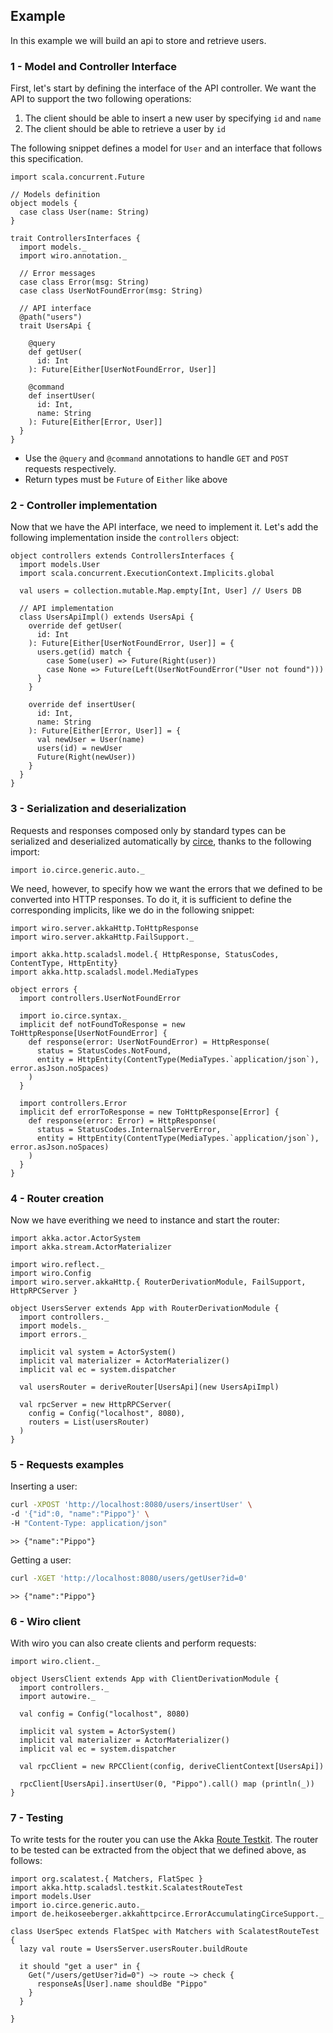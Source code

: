 ## Example

In this example we will build an api to store and retrieve users.

### 1 - Model and Controller Interface

First, let's start by defining the interface of the API controller. We want the API to support the two following
operations:

1. The client should be able to insert a new user by specifying `id` and `name`
2. The client should be able to retrieve a user by `id`

The following snippet defines a model for `User` and an interface that follows this specification.

```tut:silent
import scala.concurrent.Future

// Models definition
object models {
  case class User(name: String)
}

trait ControllersInterfaces {
  import models._
  import wiro.annotation._

  // Error messages
  case class Error(msg: String)
  case class UserNotFoundError(msg: String)

  // API interface
  @path("users")
  trait UsersApi {

    @query
    def getUser(
      id: Int
    ): Future[Either[UserNotFoundError, User]]

    @command
    def insertUser(
      id: Int,
      name: String
    ): Future[Either[Error, User]]
  }
}

```
* Use the `@query` and `@command` annotations to handle `GET` and `POST` requests respectively.
* Return types must be `Future` of `Either` like above

### 2 - Controller implementation

Now that we have the API interface, we need to implement it. Let's add the following implementation
inside the `controllers` object:

```tut:silent
object controllers extends ControllersInterfaces {
  import models.User
  import scala.concurrent.ExecutionContext.Implicits.global

  val users = collection.mutable.Map.empty[Int, User] // Users DB

  // API implementation
  class UsersApiImpl() extends UsersApi {
    override def getUser(
      id: Int
    ): Future[Either[UserNotFoundError, User]] = {
      users.get(id) match {
        case Some(user) => Future(Right(user))
        case None => Future(Left(UserNotFoundError("User not found")))
      }
    }

    override def insertUser(
      id: Int,
      name: String
    ): Future[Either[Error, User]] = {
      val newUser = User(name)
      users(id) = newUser
      Future(Right(newUser))
    }
  }
}
```
### 3 - Serialization and deserialization

Requests and responses composed only by standard types can be serialized and deserialized automatically by [circe](https://github.com/circe/circe), thanks to the following import:

```tut:silent
import io.circe.generic.auto._
```

We need, however, to specify how we want the errors that we defined to be converted into HTTP responses. To do it, it is sufficient to define the corresponding implicits, like we do in the following snippet:

```tut:silent
import wiro.server.akkaHttp.ToHttpResponse
import wiro.server.akkaHttp.FailSupport._

import akka.http.scaladsl.model.{ HttpResponse, StatusCodes, ContentType, HttpEntity}
import akka.http.scaladsl.model.MediaTypes

object errors {
  import controllers.UserNotFoundError

  import io.circe.syntax._
  implicit def notFoundToResponse = new ToHttpResponse[UserNotFoundError] {
    def response(error: UserNotFoundError) = HttpResponse(
      status = StatusCodes.NotFound,
      entity = HttpEntity(ContentType(MediaTypes.`application/json`), error.asJson.noSpaces)
    )
  }

  import controllers.Error
  implicit def errorToResponse = new ToHttpResponse[Error] {
    def response(error: Error) = HttpResponse(
      status = StatusCodes.InternalServerError,
      entity = HttpEntity(ContentType(MediaTypes.`application/json`), error.asJson.noSpaces)
    )
  }
}
```

### 4 - Router creation

Now we have everithing we need to instance and start the router:

```tut:silent
import akka.actor.ActorSystem
import akka.stream.ActorMaterializer

import wiro.reflect._
import wiro.Config
import wiro.server.akkaHttp.{ RouterDerivationModule, FailSupport, HttpRPCServer }

object UsersServer extends App with RouterDerivationModule {
  import controllers._
  import models._
  import errors._

  implicit val system = ActorSystem()
  implicit val materializer = ActorMaterializer()
  implicit val ec = system.dispatcher

  val usersRouter = deriveRouter[UsersApi](new UsersApiImpl)

  val rpcServer = new HttpRPCServer(
    config = Config("localhost", 8080),
    routers = List(usersRouter)
  )
}
```

### 5 - Requests examples

Inserting a user:

```bash
curl -XPOST 'http://localhost:8080/users/insertUser' \
-d '{"id":0, "name":"Pippo"}' \
-H "Content-Type: application/json"
```

`>> {"name":"Pippo"}`

Getting a user:
```bash
curl -XGET 'http://localhost:8080/users/getUser?id=0'
```

`>> {"name":"Pippo"}`

### 6 - Wiro client

With wiro you can also create clients and perform requests:

```tut:silent
import wiro.client._

object UsersClient extends App with ClientDerivationModule {
  import controllers._
  import autowire._

  val config = Config("localhost", 8080)

  implicit val system = ActorSystem()
  implicit val materializer = ActorMaterializer()
  implicit val ec = system.dispatcher

  val rpcClient = new RPCClient(config, deriveClientContext[UsersApi])

  rpcClient[UsersApi].insertUser(0, "Pippo").call() map (println(_))
}
```

### 7 - Testing

To write tests for the router you can use the Akka [Route Testkit](http://doc.akka.io/docs/akka-http/current/scala/http/routing-dsl/testkit.html). The router to be tested can be extracted from the object that we defined above, as follows:

```tut:silent
import org.scalatest.{ Matchers, FlatSpec }
import akka.http.scaladsl.testkit.ScalatestRouteTest
import models.User
import io.circe.generic.auto._
import de.heikoseeberger.akkahttpcirce.ErrorAccumulatingCirceSupport._

class UserSpec extends FlatSpec with Matchers with ScalatestRouteTest {
  lazy val route = UsersServer.usersRouter.buildRoute

  it should "get a user" in {
    Get("/users/getUser?id=0") ~> route ~> check {
      responseAs[User].name shouldBe "Pippo"
    }
  }

}

```



